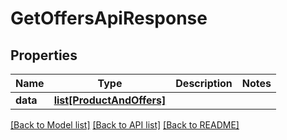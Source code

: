 # GetOffersApiResponse

## Properties
Name | Type | Description | Notes
------------ | ------------- | ------------- | -------------
**data** | [**list[ProductAndOffers]**](ProductAndOffers.md) |  | 

[[Back to Model list]](../README.md#documentation-for-models) [[Back to API list]](../README.md#documentation-for-api-endpoints) [[Back to README]](../README.md)


